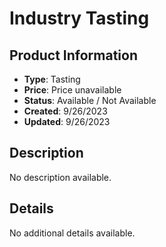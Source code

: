 # Industry Tasting

## Product Information
- **Type**: Tasting
- **Price**: Price unavailable
- **Status**: Available / Not Available
- **Created**: 9/26/2023
- **Updated**: 9/26/2023

## Description
No description available.



## Details
No additional details available.

